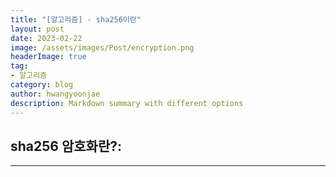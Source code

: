 ```yaml
---
title: "[알고리즘] - sha256이란"
layout: post
date: 2023-02-22
image: /assets/images/Post/encryption.png
headerImage: true
tag:
- 알고리즘
category: blog
author: hwangyoonjae
description: Markdown summary with different options
---
```


## sha256 암호화란?:


* * *
